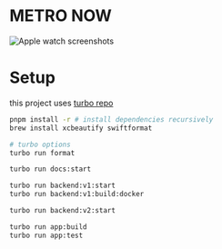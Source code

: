 # METRO NOW

![Apple watch screenshots](https://github.com/krystxf/metro-now/assets/48121710/3ce8f583-c260-4588-b63d-63ecadd22333)

# Setup

this project uses [turbo repo](https://turbo.build/repo/docs)

```bash
pnpm install -r # install dependencies recursively
brew install xcbeautify swiftformat

# turbo options
turbo run format

turbo run docs:start

turbo run backend:v1:start
turbo run backend:v1:build:docker

turbo run backend:v2:start

turbo run app:build
turbo run app:test
```
